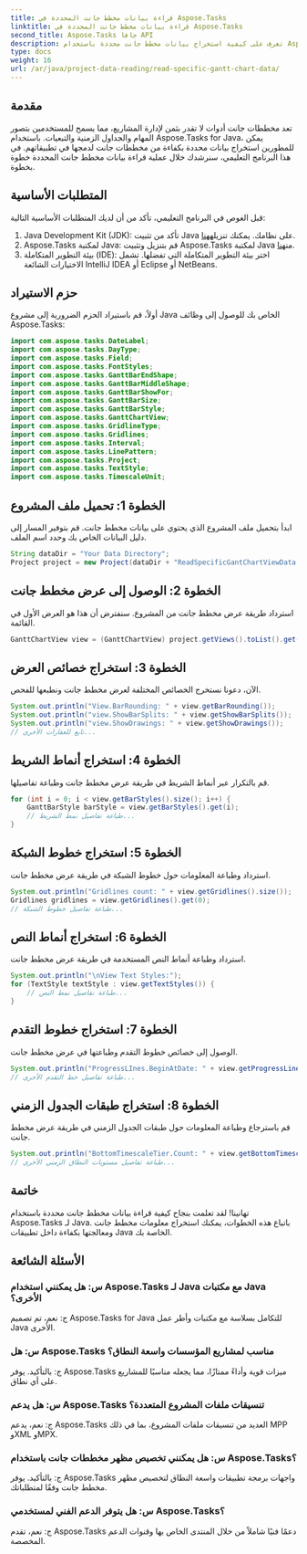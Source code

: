 ```yaml
---
title: قراءة بيانات مخطط جانت المحددة في Aspose.Tasks
linktitle: قراءة بيانات مخطط جانت المحددة في Aspose.Tasks
second_title: Aspose.Tasks جافا API
description: تعرف على كيفية استخراج بيانات مخطط جانت محددة باستخدام Aspose.Tasks لـ Java. برنامج تعليمي خطوة بخطوة للتكامل السلس في تطبيقات Java الخاصة بك.
type: docs
weight: 16
url: /ar/java/project-data-reading/read-specific-gantt-chart-data/
---
```

## مقدمة
تعد مخططات جانت أدوات لا تقدر بثمن لإدارة المشاريع، مما يسمح للمستخدمين بتصور المهام والجداول الزمنية والتبعيات. باستخدام Aspose.Tasks for Java، يمكن للمطورين استخراج بيانات محددة بكفاءة من مخططات جانت لدمجها في تطبيقاتهم. في هذا البرنامج التعليمي، سنرشدك خلال عملية قراءة بيانات مخطط جانت المحددة خطوة بخطوة.
## المتطلبات الأساسية
قبل الغوص في البرنامج التعليمي، تأكد من أن لديك المتطلبات الأساسية التالية:
1.  Java Development Kit (JDK): تأكد من تثبيت Java على نظامك. يمكنك تنزيله[هنا](https://www.oracle.com/java/technologies/javase-jdk11-downloads.html).
2.  Aspose.Tasks لمكتبة Java: قم بتنزيل وتثبيت Aspose.Tasks لمكتبة Java من[هنا](https://releases.aspose.com/tasks/java/).
3. بيئة التطوير المتكاملة (IDE): اختر بيئة التطوير المتكاملة التي تفضلها. تشمل الاختيارات الشائعة IntelliJ IDEA أو Eclipse أو NetBeans.

## حزم الاستيراد
أولاً، قم باستيراد الحزم الضرورية إلى مشروع Java الخاص بك للوصول إلى وظائف Aspose.Tasks:
```java
import com.aspose.tasks.DateLabel;
import com.aspose.tasks.DayType;
import com.aspose.tasks.Field;
import com.aspose.tasks.FontStyles;
import com.aspose.tasks.GanttBarEndShape;
import com.aspose.tasks.GanttBarMiddleShape;
import com.aspose.tasks.GanttBarShowFor;
import com.aspose.tasks.GanttBarSize;
import com.aspose.tasks.GanttBarStyle;
import com.aspose.tasks.GanttChartView;
import com.aspose.tasks.GridlineType;
import com.aspose.tasks.Gridlines;
import com.aspose.tasks.Interval;
import com.aspose.tasks.LinePattern;
import com.aspose.tasks.Project;
import com.aspose.tasks.TextStyle;
import com.aspose.tasks.TimescaleUnit;
```
## الخطوة 1: تحميل ملف المشروع
ابدأ بتحميل ملف المشروع الذي يحتوي على بيانات مخطط جانت. قم بتوفير المسار إلى دليل البيانات الخاص بك وحدد اسم الملف.
```java
String dataDir = "Your Data Directory";
Project project = new Project(dataDir + "ReadSpecificGantChartViewData.mpp");
```
## الخطوة 2: الوصول إلى عرض مخطط جانت
استرداد طريقة عرض مخطط جانت من المشروع. سنفترض أن هذا هو العرض الأول في القائمة.
```java
GanttChartView view = (GanttChartView) project.getViews().toList().get(0);
```
## الخطوة 3: استخراج خصائص العرض
الآن، دعونا نستخرج الخصائص المختلفة لعرض مخطط جانت ونطبعها للفحص.
```java
System.out.println("View.BarRounding: " + view.getBarRounding());
System.out.println("view.ShowBarSplits: " + view.getShowBarSplits());
System.out.println("view.ShowDrawings: " + view.getShowDrawings());
// تابع للعقارات الأخرى...
```
## الخطوة 4: استخراج أنماط الشريط
قم بالتكرار عبر أنماط الشريط في طريقة عرض مخطط جانت وطباعة تفاصيلها.
```java
for (int i = 0; i < view.getBarStyles().size(); i++) {
    GanttBarStyle barStyle = view.getBarStyles().get(i);
    // طباعة تفاصيل نمط الشريط...
}
```
## الخطوة 5: استخراج خطوط الشبكة
استرداد وطباعة المعلومات حول خطوط الشبكة في طريقة عرض مخطط جانت.
```java
System.out.println("Gridlines count: " + view.getGridlines().size());
Gridlines gridlines = view.getGridlines().get(0);
// طباعة تفاصيل خطوط الشبكة...
```
## الخطوة 6: استخراج أنماط النص
استرداد وطباعة أنماط النص المستخدمة في طريقة عرض مخطط جانت.
```java
System.out.println("\nView Text Styles:");
for (TextStyle textStyle : view.getTextStyles()) {
    // طباعة تفاصيل نمط النص...
}
```
## الخطوة 7: استخراج خطوط التقدم
الوصول إلى خصائص خطوط التقدم وطباعتها في عرض مخطط جانت.
```java
System.out.println("ProgressLInes.BeginAtDate: " + view.getProgressLines().getBeginAtDate());
// طباعة تفاصيل خط التقدم الأخرى...
```
## الخطوة 8: استخراج طبقات الجدول الزمني
قم باسترجاع وطباعة المعلومات حول طبقات الجدول الزمني في طريقة عرض مخطط جانت.
```java
System.out.println("BottomTimescaleTier.Count: " + view.getBottomTimescaleTier().getCount());
// طباعة تفاصيل مستويات النطاق الزمني الأخرى...
```

## خاتمة
تهانينا! لقد تعلمت بنجاح كيفية قراءة بيانات مخطط جانت محددة باستخدام Aspose.Tasks لـ Java. باتباع هذه الخطوات، يمكنك استخراج معلومات مخطط جانت ومعالجتها بكفاءة داخل تطبيقات Java الخاصة بك.
## الأسئلة الشائعة
### س: هل يمكنني استخدام Aspose.Tasks لـ Java مع مكتبات Java الأخرى؟
ج: نعم، تم تصميم Aspose.Tasks for Java للتكامل بسلاسة مع مكتبات وأطر عمل Java الأخرى.
### س: هل Aspose.Tasks مناسب لمشاريع المؤسسات واسعة النطاق؟
ج: بالتأكيد. يوفر Aspose.Tasks ميزات قوية وأداءً ممتازًا، مما يجعله مناسبًا للمشاريع على أي نطاق.
### س: هل يدعم Aspose.Tasks تنسيقات ملفات المشروع المتعددة؟
ج: نعم، يدعم Aspose.Tasks العديد من تنسيقات ملفات المشروع، بما في ذلك MPP وXML وMPX.
### س: هل يمكنني تخصيص مظهر مخططات جانت باستخدام Aspose.Tasks؟
ج: بالتأكيد. يوفر Aspose.Tasks واجهات برمجة تطبيقات واسعة النطاق لتخصيص مظهر مخطط جانت وفقًا لمتطلباتك.
### س: هل يتوفر الدعم الفني لمستخدمي Aspose.Tasks؟
ج: نعم، تقدم Aspose.Tasks دعمًا فنيًا شاملاً من خلال المنتدى الخاص بها وقنوات الدعم المخصصة.